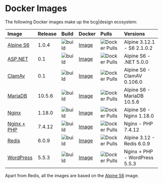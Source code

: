 # Docker Images

The following Docker images make up the bcg|design ecosystem:

Image | Release | Build | Docker | Pulls | Versions
:--- | :--- | :--- | :--- | :--- | :---
[Alpine S6](https://github.com/bencgreen/docker-alpine-s6) | 1.0.4 | ![build](https://github.com/bencgreen/docker-alpine-s6/workflows/build/badge.svg) | [Image](https://hub.docker.com/r/bcgdesign/alpine-s6) | ![Docker Pulls](https://img.shields.io/docker/pulls/bcgdesign/alpine-s6) | Alpine 3.12.1 - S6 2.1.0.2
[ASP.NET](https://github.com/bencgreen/docker-aspnet) | 0.1 | ![build](https://github.com/bencgreen/docker-aspnet/workflows/build/badge.svg) | [Image](https://hub.docker.com/r/bcgdesign/aspnet) | ![Docker Pulls](https://img.shields.io/docker/pulls/bcgdesign/aspnet) | Alpine S6 - .NET 5.0.0
[ClamAv](https://github.com/bencgreen/docker-clamav) | 0.1 | ![build](https://github.com/bencgreen/docker-clamav/workflows/build/badge.svg) | [Image](https://hub.docker.com/r/bcgdesign/clamav) | ![Docker Pulls](https://img.shields.io/docker/pulls/bcgdesign/clamav) | Alpine S6 - ClamAV 0.106.0
[MariaDB](https://github.com/bencgreen/docker-mariadb) | 10.5.6 | ![build](https://github.com/bencgreen/docker-mariadb/workflows/build/badge.svg) | [Image](https://hub.docker.com/r/bcgdesign/mariadb) | ![Docker Pulls](https://img.shields.io/docker/pulls/bcgdesign/mariadb) | Alpine S6 - MariaDB 10.5.6
[Nginx](https://github.com/bencgreen/docker-nginx) | 1.18.0 | ![build](https://github.com/bencgreen/docker-nginx/workflows/build/badge.svg) | [Image](https://hub.docker.com/r/bcgdesign/nginx) | ![Docker Pulls](https://img.shields.io/docker/pulls/bcgdesign/nginx) | Alpine S6 - Nginx 1.18.0
[Nginx + PHP](https://github.com/bencgreen/docker-nginx-php) | 7.4.12 | ![build](https://github.com/bencgreen/docker-nginx-php/workflows/build/badge.svg) | [Image](https://hub.docker.com/r/bcgdesign/nginx-php) | ![Docker Pulls](https://img.shields.io/docker/pulls/bcgdesign/nginx-php) | Nginx - PHP 7.4.12
[Redis](https://github.com/bencgreen/docker-redis) | 6.0.9 | ![build](https://github.com/bencgreen/docker-redis/workflows/build/badge.svg) | [Image](https://hub.docker.com/r/bcgdesign/redis) | ![Docker Pulls](https://img.shields.io/docker/pulls/bcgdesign/redis) | Alpine 3.12 - Redis 6.0.9
[WordPress](https://github.com/bencgreen/docker-wordpress) | 5.5.3 | ![build](https://github.com/bencgreen/docker-wordpress/workflows/build/badge.svg) | [Image](https://hub.docker.com/r/bcgdesign/wordpress) | ![Docker Pulls](https://img.shields.io/docker/pulls/bcgdesign/wordpress) | Nginx + PHP - WordPress 5.5.3

Apart from Redis, all the images are based on the [Alpine S6](https://github.com/bencgreen/docker-alpine-s6) image.
